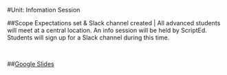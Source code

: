 #Unit: Infomation Session 


##Scope
Expectations set & Slack channel created | All advanced students will meet at a central location. An info session will be held by ScriptEd. Students will sign up for a Slack channel during this time. 

<br>

##[Google Slides](https://docs.google.com/presentation/d/1z2n1TjPUPFKLUCGOBRIJ4DtlCTi0u9yK5ONkvyR0iFA/edit?usp=sharing)




